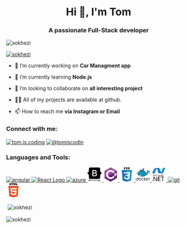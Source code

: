 <h1 align="center">Hi 👋, I'm Tom</h1>
<h3 align="center">A passionate Full-Stack developer</h3>

<p align="left"> <img src="https://komarev.com/ghpvc/?username=xokhezi&label=Profile%20views&color=0e75b6&style=flat" alt="xokhezi" /> </p>

<p align="left"> <a href="https://github.com/ryo-ma/github-profile-trophy"><img src="https://github-profile-trophy.vercel.app/?username=xokhezi" alt="xokhezi" /></a> </p>

- 🔭 I’m currently working on **Car Managment app**

- 🌱 I’m currently learning **Node.js**

- 👯 I’m looking to collaborate on **all interesting project**

- 👨‍💻 All of my projects are available at github.

- 📫 How to reach me **via Instagram or Email**

<h3 align="left">Connect with me:</h3>
<p align="left">
<a href="https://instagram.com/tom.is.coding" target="blank"><img align="center" src="https://raw.githubusercontent.com/rahuldkjain/github-profile-readme-generator/master/src/images/icons/Social/instagram.svg" alt="tom.is.coding" height="30" width="40" /></a>
<a href="https://www.youtube.com/@tomiscodin" target="blank"><img align="center" src="https://raw.githubusercontent.com/rahuldkjain/github-profile-readme-generator/master/src/images/icons/Social/youtube.svg" alt="@tomiscodin" height="30" width="40" /></a>
</p>

<h3 align="left">Languages and Tools:</h3>
<p align="left"> <a href="https://angular.io" target="_blank" rel="noreferrer"> <img src="https://angular.io/assets/images/logos/angular/angular.svg" alt="angular" width="40" height="40"/> </a><a href="https://reactjs.org" target="_blank" rel="noreferrer">
  <img src="https://reactjs.org/logo-og.png" alt="React Logo" width="40" height="40" />
</a> <a href="https://azure.microsoft.com/en-in/" target="_blank" rel="noreferrer"> <img src="https://www.vectorlogo.zone/logos/microsoft_azure/microsoft_azure-icon.svg" alt="azure" width="40" height="40"/> </a> <a href="https://getbootstrap.com" target="_blank" rel="noreferrer"> <img src="https://raw.githubusercontent.com/devicons/devicon/master/icons/bootstrap/bootstrap-plain-wordmark.svg" alt="bootstrap" width="40" height="40"/> </a> <a href="https://www.w3schools.com/cs/" target="_blank" rel="noreferrer"> <img src="https://raw.githubusercontent.com/devicons/devicon/master/icons/csharp/csharp-original.svg" alt="csharp" width="40" height="40"/> </a> <a href="https://www.w3schools.com/css/" target="_blank" rel="noreferrer"> <img src="https://raw.githubusercontent.com/devicons/devicon/master/icons/css3/css3-original-wordmark.svg" alt="css3" width="40" height="40"/> </a> <a href="https://www.docker.com/" target="_blank" rel="noreferrer"> <img src="https://raw.githubusercontent.com/devicons/devicon/master/icons/docker/docker-original-wordmark.svg" alt="docker" width="40" height="40"/> </a> <a href="https://dotnet.microsoft.com/" target="_blank" rel="noreferrer"> <img src="https://raw.githubusercontent.com/devicons/devicon/master/icons/dot-net/dot-net-original-wordmark.svg" alt="dotnet" width="40" height="40"/> </a> <a href="https://git-scm.com/" target="_blank" rel="noreferrer"> <img src="https://www.vectorlogo.zone/logos/git-scm/git-scm-icon.svg" alt="git" width="40" height="40"/> </a> <a href="https://www.w3.org/html/" target="_blank" rel="noreferrer"> <img src="https://raw.githubusercontent.com/devicons/devicon/master/icons/html5/html5-original-wordmark.svg" alt="html5" width="40" height="40"/> </a> </p>

<p>&nbsp;<img align="center" src="https://github-readme-stats.vercel.app/api?username=xokhezi&show_icons=true&locale=en" alt="xokhezi" /></p>

<p><img align="center" src="https://github-readme-streak-stats.herokuapp.com/?user=xokhezi&" alt="xokhezi" /></p>


